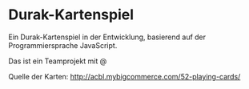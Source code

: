 # Durak-Kartenspiel
Ein Durak-Kartenspiel in der Entwicklung, basierend auf der Programmiersprache JavaScript.

Das ist ein Teamprojekt mit @ 

Quelle der Karten: http://acbl.mybigcommerce.com/52-playing-cards/
